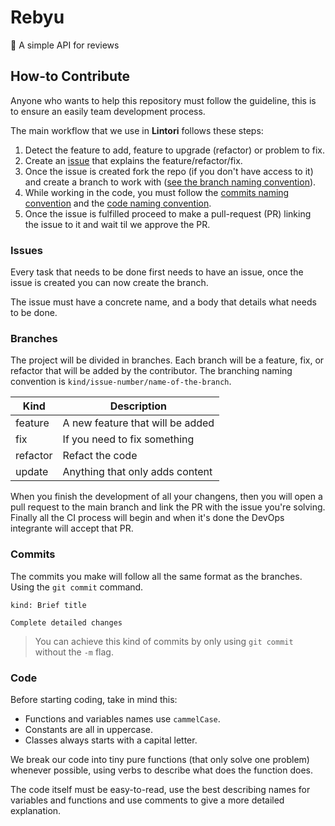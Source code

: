 # Rebyu
🍿 A simple API for reviews

## How-to Contribute
Anyone who wants to help this repository must follow the guideline, this is to ensure an easily team development process.

The main workflow that we use in **Lintori** follows these steps:
1. Detect the feature to add, feature to upgrade (refactor) or  problem to fix.
2. Create an [issue](#issues) that explains the feature/refactor/fix.
3. Once the issue is created fork the repo (if you don't have access to it) and create a branch to work with ([see the branch naming convention](#branches)).
4. While working in the code, you must follow the [commits naming convention](#commits) and the [code naming convention](#code).
5. Once the issue is fulfilled proceed to make a pull-request (PR) linking the issue to it and wait til we approve the PR.

### Issues

Every task that needs to be done first needs to have an issue, once the issue is created you can now create the branch.

The issue must have a concrete name, and a body that details what needs to be done.

### Branches

The project will be divided in branches. Each branch will be a feature, fix, or refactor that will be added by the contributor. The branching naming convention is `kind/issue-number/name-of-the-branch`.

| Kind        | Description                         |
| ----------- | ----------------------------------- |
| feature     | A new feature that will be added    |
| fix         | If you need to fix something        |
| refactor    | Refact the code                     |
| update      | Anything that only adds content     |

When you finish the development of all your changens, then you will open a pull request to the main branch and link the PR with the issue you're solving. Finally all the CI process will begin and when it's done the DevOps integrante will accept that PR.

### Commits

The commits you make will follow all the same format as the branches. Using the `git commit` command.

```
kind: Brief title

Complete detailed changes
```

> You can achieve this kind of commits by only using `git commit` without the `-m` flag.

### Code

Before starting coding, take in mind this:

- Functions and variables names use `cammelCase`.
- Constants are all in uppercase.
- Classes always starts with a capital letter.

We break our code into tiny pure functions (that only solve one problem) whenever possible, using verbs to describe what does the function does.

The code itself must be easy-to-read, use the best describing names for variables and functions and use comments to give a more detailed explanation.

